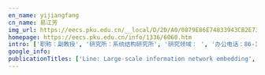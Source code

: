 ```yaml
---
en_name: yijiangfang
cn_name: 易江芳
img_url: https://eecs.pku.edu.cn/__local/D/2D/A0/0879E86E74833943CB2E732967E_9A3C38CC_BD6.vsb?e=.jpg
homepage: https://eecs.pku.edu.cn/info/1336/6060.htm
intro: ['职称：副教授', '研究所：系统结构研究所', '研究领域： ', '办公电话：86-10-62765828-832', '电子邮件：yijiangfang@mprc.pku.edu.cn', '个人主页： ']
google_info: 
publicationTitles: ['Line: Large-scale information network embedding', 'Ontology 研究综述', 'Pfp: parallel fp-growth for query recommendation', 'Topic sentiment analysis in twitter: a graph-based hashtag sentiment classification approach', 'We know what@ you# tag: does the dual role affect hashtag adoption?', '语义网简明教程', 'Understanding the Limiting Factors of Topic Modeling via Posterior Contraction Analysis (ICML 2014 Best Paper)', 'Visualizing large-scale and high-dimensional data', '关于计算机人才需求的调研报告', 'A comparative study on feature weight in text categorization', 'A novel approach for multi-agent-based intelligent manufacturing system', 'An Ensemble of Retrieval-Based and Generation-Based Human-Computer Conversation Systems.', 'Unsupervised word and dependency path embeddings for aspect term extraction', 'Web service composition using markov decision processes', '计算机基础教学方式改革研究', 'Text classification with heterogeneous information network kernels', 'Overview of ontology', 'An Attention-based Collaboration Framework for Multi-View Network Representation Learning', 'An agent-oriented approach to resolve scheduling optimization in intelligent manufacturing', 'Implement web learning environment based on data mining', 'Suit: A supervised user-item based topic model for sentiment analysis', 'Graph-based recommendation on social networks', 'SVM+ BiHMM: 基于统计方法的元数据抽取混合模型', 'One theme in all views: modeling consensus topics in multiple contexts', 'Knowsim: A document similarity measure on structured heterogeneous information networks', '数据结构课程的知识体系和教学实践', '基于 OAI 的数字图书馆中元数据互操作框架', 'Incorporating world knowledge to document clustering via heterogeneous information networks', 'Context-aware natural language generation with recurrent neural networks', 'Question answering based on pervasive agent ontology and Semantic Web', 'QoS-driven web service composition with inter service conflicts', '论文元数据信息的自动抽取', 'Metadata extraction from bibliographies using bigram HMM', '微课——唱响中国 MOOC 的前奏', '数据结构与算法', 'A Probabilistic Approach to String Transformation', 'Participation maximization based on social influence in online discussion forums', 'Unexpected Relevance: An Empirical Study of Serendipity in Retweets', 'PCCS 部分聚类分类: 一种快速的 Web 文档聚类方法', 'A trigram hidden Markov model for metadata extraction from heterogeneous references', 'Relsim: relation similarity search in schema-rich heterogeneous information networks', 'Integrating temporal usage pattern into personalized tag prediction', '支持 OAI—PMH 的元数据互操作体系结构设计与实现', 'Stalematebreaker: A proactive content-introducing approach to automatic human-computer conversation', 'Large-scale social network analysis based on mapreduce', 'Semantic information integration and question answering based on pervasive agent ontology', '关于计算机专业 “双语教学” 的调查报告', 'A linear text classification algorithm based on category relevance factors', 'Document-Level Multi-Aspect Sentiment Classification as Machine Comprehension', 'A paper recommender for scientific literatures based on semantic concept similarity', 'Web service composition using integer programming-based models', 'Relative term-frequency based feature selection for text categorization', 'Undergraduate computer science education in China', '数据结构与算法课程教学实施方案', 'Combating fake news: A survey on identification and mitigation techniques', 'Semi-supervised Learning over Heterogeneous Information Networks by Ensemble of Meta-graph Guided Random Walks', '北京大学 “数据结构与算法” 教学设计', '数据结构与算法', 'Collaborative users’ brand preference mining across multiple domains from implicit feedbacks', 'Question answering system based on ontology and semantic web', 'Two odds-radio-based text classification algorithms', 'Constrained information-theoretic tripartite graph clustering to identify semantically similar relations', 'Multi-documents Automatic Abstracting based on text clustering and semantic analysis', 'Session-based social recommendation via dynamic graph attention networks', 'Educational Evaluation in the PKU SPOC Course" Data Structures and Algorithms"', 'Please spread: recommending tweets for retweeting with implicit feedback', 'Towards a Neural Conversation Model with Diversity Net Using Determinantal Point Processes', 'A Neural Architecture for Automated ICD Coding', '个性化微博推荐算法', 'Recommended or not recommended? review classification through opinion extraction', 'Recommendation for movies and stars using YAGO and IMDB', 'Recommending scientific literatures in a collaborative tagging environment', 'Structured knowledge tracing models for student assessment on Coursera', 'User browsing behavior-driven web crawling', 'Co-ranking multiple entities in a heterogeneous network: Integrating temporal factor and users’ bookmarks', '基于 XML 的本体表示和检索技术的研究', 'Distant Meta-Path Similarities for Text-Based Heterogeneous Information Networks', 'ACM/IEEE-CS information technology curriculum 2017: a status update', '从调查入手, 了解对计算机教育的新需求', 'Modification of feature selection methods using relative term frequency', 'Learning the Joint Representation of Heterogeneous Temporal Events for Clinical Endpoint Prediction', 'Womenâ€™ s Perceptions and Uses of Information and Communication Technologies in Nigeria and China: A Comparative Analysis', 'Recommendation algorithm based on graph-model considering user background information', 'World knowledge as indirect supervision for document clustering', 'Opportunities or risks to reduce labor in crowdsourcing translation? Characterizing cost versus quality via a pagerank-HITS hybrid model', 'A fast and accurate method for approximate string search', 'Step-by-step regression: A more efficient alternative for polynomial multiple linear regression in stream cube', 'Nnembs at semeval-2017 task 4: Neural twitter sentiment classification: a simple ensemble method with different embeddings', 'Spectral label refinement for noisy and missing text labels', 'Paraphrasing adaptation for web search ranking', 'Learning to rank audience for behavioral targeting in display ads', '北京大学计算机基础课程教学体系调查', 'AutoInt: Automatic Feature Interaction Learning via Self-Attentive Neural Networks', 'Joint emoji classification and embedding learning', 'MOOC student dropout: pattern and prevention', 'Chinese couplet generation with neural network structures', 'Game development for computer science education', 'Supervised topic model with consideration of user and item', '基于网络特征的用户图书借阅行为分析——以北京大学图书馆为例', '数字图书馆科技文献知识导航', '本体内代数系统之研究', 'Dialogue session segmentation by embedding-enhanced texttiling', '北京大学计算机系本科课程改革进展', 'Research on intelligent manufacturing system based on multi-agent', '北大信息学院计算机专业课程改革建议', '数据结果与算法分析', 'Users’ book-loan behaviors analysis and knowledge dependency mining', 'Multiagent-based scheduling optimization for Intelligent Manufacturing System', "Analyzing users book-loan behaviors in Peking university library from social network perspective", "Community discovery based on social actors' interests and social relationships", 'A novel approach for fault diagnosis of steam turbine based on neural network and genetic algorithm', '基于多种规则的课程元数据自动抽取', 'An overview of intrusion detection techniques based on machine learning [j]', 'Unsupervised meta-path selection for text similarity measure based on heterogeneous information networks', 'Curriculum guidelines for baccalaureate degree programs in information technology', 'MOOC 课程学生流失现象分析与预警', '综合社会行动者兴趣和网络拓扑的社区发现方法', 'A context-based framework and method for learning object description and search', 'CC2020: A Vision on Computing Curricula', 'Information technology curricula 2017: Curriculum guidelines for baccalaureate degree programs in information technology', 'Socialized Word Embeddings', 'Undergraduate IT education in China', 'Measuring strength of ties in social network', 'LINE: Large-scale Information Network Embedding In: Proceedings of the 24th International Conference on World Wide Web, 1067–1077', '基于贝叶斯知识跟踪模型的慕课学生评价', '搜索引擎广告用户行为预测与特征分析', '新一代数字图书馆应用支撑平台的研究与开发', 'Mining models of composite web services for performance analysis', 'SRFW: a simple, fast and effective text classification algorithm', 'An Intra-Algebra in Ontology', 'Learning Hierarchical Representations of Electronic Health Records for Clinical Outcome Prediction', 'Providing personalized learning guidance in MOOCs by multi-source data analysis', 'Diversifying neural conversation model with maximal marginal relevance', 'IT2017 Report: Putting It to Work', 'Multinational perspectives on information technology from academia and industry', '立足北大, 放眼未来——“数据结构与算法” MOOC 课程教学实践与思考', 'A clique-superposition model for social networks', 'Personalized search in digital libraries via spreading activation model', '数据结构与算法实验教程', 'Adaptive top-k algorithm in SLCA-based XML keyword search', '基于规则和本体的汽轮机故障分析', 'A Study on Computer Network Scanning Techniques [J]', 'Topic medical concept embedding: Multi-sense representation learning for medical concept', 'A data-driven analysis of student efforts and improvements on a SPOC experiment', 'Syntax Aware LSTM Model for Chinese Semantic Role Labeling', 'An Effective Framework for Automatically Generating and Ranking Topics in MOOC Videos', 'Feedback model for microblog retrieval', 'Should IT2008 be revised?', 'Effective metadata extraction from irregularly structured web content', 'Finding Hidden Semantics behind Reference Linkages: an Ontological Approach for Scientific Digital Libraries', 'WebGIS-RBDL–a rare book digital library supporting spatio-temporary retrieval', '基于 Berkeley DB 的文献检索设计与实现', 'Let other users help you find answers: a collaborative question-answering method with continuous markov chain model', 'Evolution of social networks: New patterns and a new generator', '“职业规划与领导力发展” 对话录 (二)', 'A semantic metadata catalog service for grid', 'Mining frequent ordered patterns', 'PKUSpace: A collaborative platform for scientific researching', '支持元数据和服务的可互操作数字图书馆框架', '构建基于 OAI 协议的可互操作数字图书馆元数据服务', 'Early Prediction of Sepsis From Clinical Datavia Heterogeneous Event Aggregation', 'Explainable Knowledge Graph-based Recommendation via Deep Reinforcement Learning', 'Computing Curricula 2020: Introduction and Community Engagement', 'Measuring domain influence in heterogeneous networks', '基于特征的用户评论自动摘要', 'A Data-Driven Service Platform for Building Digital Libraries', 'Personalization search for digital library via spreading activation model', 'On line course organization', 'Improving text categorization using the importance of words in different categories', 'An efficient text categorization algorithm based on category memberships', 'Finding hidden semantics behind reference linkages: an ontological approach for scientific digital libraries', '基于 Boost 和信任函数的多文本分类器组合模型', '基于期望与 K 次方差的信息检索质量评估模型的研究', 'GraphAF: a Flow-based Autoregressive Model for Molecular Graph Generation', 'Predictive Multi-level Patient Representations from Electronic Health Records', 'PoD: Positional Dependency-Based Word Embedding for Aspect Term Extraction', 'Learning to Customize Language Model for Generation-based dialog systems', 'Towards Open-Domain Named Entity Recognition via Neural Correction Models', 'Report on the First ACM Global Computing Education Conference (CompEd)', 'More Chinese women needed to hold up half the computing sky', 'Proceedings of the ACM Conference on Global Computing Education', '计算机教育研究浅析——从ACM计算机科学教育大会看国内外计算机教育科研', '计算机教育的研究', 'Computing Competencies and the CC2020 Project', 'SIGCSE launches new conference on a global scale.', 'Emotion Analysis for the Upcoming Response in Open-Domain Human-Computer Conversation', 'Ada workshop: study and practice on improving gender diversity in computer science industry', 'Chinese perspectives on IT education', 'IT2017 Report: Implementing A Competency-Based Information Technology Program', 'Global Awareness for Computing Educators and Scholars', 'IT2017 Report: Implementing A Competency-Based Information Technology Program (Panel)', '计算机教育的科学研究和展望', '由第 48 届 ACM 计算机科学教育大会看国内计算机教育科研', 'Hybrid small class teaching: dividing and conquering large computer systems classes', '基于领域的影响力最大化与病毒营销', 'Less is More: Learning Prominent and Diverse Topics for Data Summarization', 'Global Perspectives on the Role of Two-Year/Technical/Junior Colleges in Computing Education', '微博自媒体账号识别研究', 'Classifying Stances of Interaction Posts in Social Media Debate Sites', "China's perspective from the viewpoint of computational thinking on CS1 for non-majors", '“伸展树——一种高效的索引树” 教学设计', '基于用户生成内容的产品搜索模型', '基于 URL 模式路径的通用主题爬虫', 'A Novel Contrast Co-learning Framework for Generating High Quality Training Data', 'MSR-TR-2010-142 October 2010', 'Analysis of the structure and evolution of the co-borrowing network in Peking University library', 'Building Web Page Logical Structure Model towards Effective Metadata Extraction', '中文主观性特征识别与主观评论检索', '基于语义概念相似度的科技文献推荐算法', '“职业规划与领导力发展” 对话录', 'Implement Web Learning System Based on Genetic Algorithm and Pervasive Agent Ontology', '" 职业规划与领导力发展" 交流讲座', '基于 Google 搜索路径的课程信息垂直搜索引擎', 'A Tag-based way of organizing and exploring literature resources in Web 2.0 environment①', '给北大计算机专业学生的职业规划建议', '业务拓展与渠道管理', '北京大学计算机教学的改革与实践: 培养国际化, 个性化, 创新型的计算机人才——访北京大学信息科学技术学院张铭教授', '基于 “链接” 层次分类的主题爬取', '基于 DOM 树的半指导科技文献元数据自动抽取', '基于分布式散列表的网格监控系统', 'GMA-PSMH: a semantic metadata publish-harvest protocol for dynamic metadata management under grid environment', 'Understanding the semantics in reference linkages: an ontological approach for scientific digital libraries', '数字图书馆中的 Web 服务自动组合', 'WRM: 一种基于单词相关度的文档聚类新方法', 'STARTS_SDLIP_SDARTS 协议基础研究与趋势报告', 'STARTS_SDLIP_SDARTS 协议应用指南', '数字化文档元数据的自动提取', 'STARTS_SDLIP_SDARTS 应用案例', '基于本体的 Web 信息检索模型初探', '基于形式本体的数字图书馆内容元数据的创建', 'The Talent Management System Based on Browse/Web/DBMS Server', '从标准 Pascal 到 Delphi 4.0: 计算引论与结构化程序设计. 上册', '从标准 Pascal 到 Delphi 4.0: 计算引论与面向对象的程序设计. 下册', '中国文献情报 (英) 2008, 1 (1) 52-64 DOI: ISSN: 1674-3393 CN: 11-5670/G2', 'Corresponding author: ZHANG Xin', 'The Interoperable Digital Geological Museum Based on CORBA and OAI Protocols']
---
```


